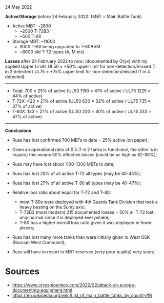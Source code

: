 24 May 2022

**Active/Storage** before 24 February 2022:
(MBT = Main Battle Tank)

- Active MBT: ~2800
  - ~2000 T-72B3
  - ~500 T-80
- Storage MBT: ~11000
  - 3000 T-80 being upgraded to T-80BVM
  - ~8000 old T-72 types (A, M etc)

**Losses** after 24 February 2022 to now:
(documented by Oryx) with my applied Upper Limits
 UL50 = +50% upper limit for non-detection/missed (1 in 2 detected)
 UL75 = +75% upper limit for non-detection/missed (1 in 4 detected)

-------------------------------------------------------------------------------------
- Total: 700 = 25% of active (UL50 1150 = 41% of active / UL75 1225 = 44% of active)
- T-72X: 420 = 21% of active (UL50  630 = 32% of active / UL75  735 = 37% of active)
- T-80X: 133 = 27% of active (UL50  200 = 40% of active / UL75  233 = 47% of active)
-------------------------------------------------------------------------------------

**Conclusions**

- Russ has lost confirmed 700 MBTs to date = 25% active (on paper);
- Given an operational ratio of 0.5 (1 in 2 tanks is functional,
  the other is in repairs) this means 50% effective losses
  (could be as high as 82-88%);
- Russ may have lost about 1100-1300 MBTs to date;

- Russ has lost 25% of all active T-72 all types (may be 40-45%);
- Russ has lost 27% of all active T-80 all types (may be 40-47%);
- Relative loss ratio about equal for T-72 and T-80:
  - most T-80s were deployed with 4th Guards Tank Division that took a heavy
    beating on the Sumy axis;
  - T-72B3 (most modern) 215 documented losses = 50% all T-72 lost; only normal
    since it is deployed everywhere;
  - T-80 has a higher overall loss ratio given it was deployed in fewer places;
- Russ has lost many more tanks than were initially given to West OSK (Russian
  West Command);
- Russ will have to resort to MBT reserves (very poor quality) very soon;


Sources
=======
- https://www.oryxspioenkop.com/2022/02/attack-on-europe-documenting-equipment.html
- https://en.wikipedia.org/wiki/List_of_main_battle_tanks_by_country#R

